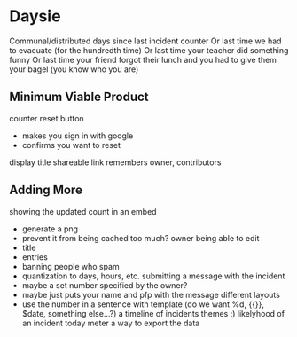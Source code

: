 # Daysie

Communal/distributed days since last incident counter
Or last time we had to evacuate (for the hundredth time)
Or last time your teacher did something funny
Or last time your friend forgot their lunch and you had to give them your bagel (you know who you are)

## Minimum Viable Product

counter
reset button
- makes you sign in with google
- confirms you want to reset

display title
shareable link
remembers owner, contributors

## Adding More
showing the updated count in an embed
- generate a png
- prevent it from being cached too much?
owner being able to edit
- title
- entries
- banning people who spam
- quantization to days, hours, etc.
submitting a message with the incident
- maybe a set number specified by the owner?
- maybe just puts your name and pfp with the message
different layouts
- use the number in a sentence with template (do we want %d, {{}}, $date, something else...?)
a timeline of incidents
themes :)
likelyhood of an incident today meter
a way to export the data
